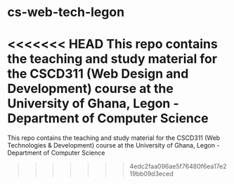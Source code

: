 # cs-web-tech-legon
<<<<<<< HEAD
This repo contains the teaching and study material for the CSCD311 (Web Design and Development) course at the University of Ghana, Legon - Department of Computer Science 
=======
This repo contains the teaching and study material for the CSCD311 (Web Technologies &amp; Development) course at the University of Ghana, Legon - Department of Computer Science 
>>>>>>> 4edc2faa096ae5f76480f6ea17e219bb09d3eced
